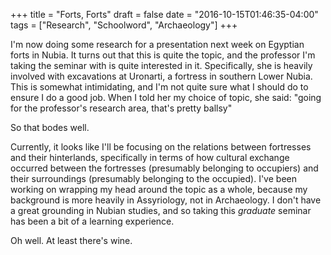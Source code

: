 +++
title = "Forts, Forts"
draft = false
date = "2016-10-15T01:46:35-04:00"
tags = ["Research", "Schoolword", "Archaeology"]
+++

I'm now doing some research for a presentation next week on Egyptian forts in Nubia. It turns out that this is quite the topic, and the professor I'm taking the seminar with is quite interested in it. Specifically, she is heavily involved with excavations at Uronarti, a fortress in southern Lower Nubia. This is somewhat intimidating, and I'm not quite sure what I should do to ensure I do a good job. When I told her my choice of topic, she said: "going for the professor's research area, that's pretty ballsy"

So that bodes well.

Currently, it looks like I'll be focusing on the relations between fortresses and their hinterlands, specifically in terms of how cultural exchange occurred between the fortresses (presumably belonging to occupiers) and their surroundings (presumably belonging to the occupied). I've been working on wrapping my head around the topic as a whole, because my background is more heavily in Assyriology, not in Archaeology. I don't have a great grounding in Nubian studies, and so taking this *graduate* seminar has been a bit of a learning experience.

Oh well. At least there's wine.
